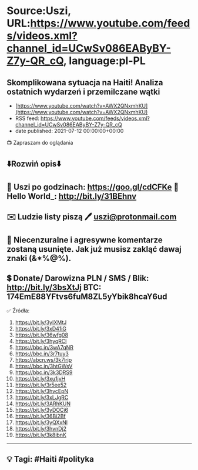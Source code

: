 # Source:Uszi, URL:https://www.youtube.com/feeds/videos.xml?channel_id=UCwSv086EAByBY-Z7y-QR_cQ, language:pl-PL

## Skomplikowana sytuacja na Haiti! Analiza ostatnich wydarzeń i przemilczane wątki
 - [https://www.youtube.com/watch?v=AWX2QNxmhKU](https://www.youtube.com/watch?v=AWX2QNxmhKU)
 - RSS feed: https://www.youtube.com/feeds/videos.xml?channel_id=UCwSv086EAByBY-Z7y-QR_cQ
 - date published: 2021-07-12 00:00:00+00:00

📺 Zapraszam do oglądania

⬇️Rozwiń opis⬇️
------------------------------------------------------------
👀 Uszi po godzinach: https://goo.gl/cdCFKe
👀 Hello World_: http://bit.ly/31BEhnv
------------------------------------------------------------
✉️ Ludzie listy piszą 
🖊️ uszi@protonmail.com
------------------------------------------------------------
👺 Niecenzuralne i agresywne komentarze zostaną usunięte.  Jak już musisz zakląć dawaj znaki (&*%@%).
------------------------------------------------------------
💲 Donate/ Darowizna
PLN / SMS / Blik: http://bit.ly/3bsXtJj
BTC: 174EmE88YFtvs6fuM8ZL5yYbik8hcaY6ud
-------------------------------------------------------------
✅ Źródła:
1. https://bit.ly/3yIXMtJ
2. https://bit.ly/3xD41iG
3. https://bit.ly/36wfg08
4. https://bit.ly/3hyqRCl
5. https://bbc.in/3wA7qNR
6. https://bbc.in/3r7tuy3
7. https://abcn.ws/3k7lrjp
8. https://bbc.in/3htGWsV
9. https://bbc.in/3k3DRS9
10. https://bit.ly/3xu1jvH
11. https://bit.ly/3r5ee52
12. https://bit.ly/3hvcEpN
13. https://bit.ly/3xLJgRC
14. https://bit.ly/3ARhKUN
15. https://bit.ly/3yDOCi6
16. https://bit.ly/36Bi2Bf
17. https://bit.ly/3yQXxNl
18. https://bit.ly/3hvnDj2
19. https://bit.ly/3k8ibnK
---------------------------------------------------------------
💡 Tagi: #Haiti #polityka
--------------------------------------------------------------

